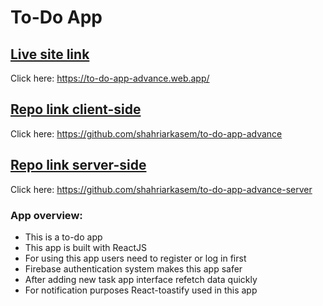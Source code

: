 # To-Do App

## [Live site link](https://to-do-app-advance.web.app/)
Click here: https://to-do-app-advance.web.app/

## [Repo link client-side](https://github.com/shahriarkasem/to-do-app-advance)
Click here: https://github.com/shahriarkasem/to-do-app-advance 
## [Repo link server-side](https://github.com/shahriarkasem/to-do-app-advance-server)
Click here: https://github.com/shahriarkasem/to-do-app-advance-server

### App overview: 
* This is a to-do app
* This app is built with ReactJS
* For using this app users need to register or log in first 
* Firebase authentication system makes this app safer 
* After adding new task app interface refetch data quickly 
* For notification purposes React-toastify used in this app
